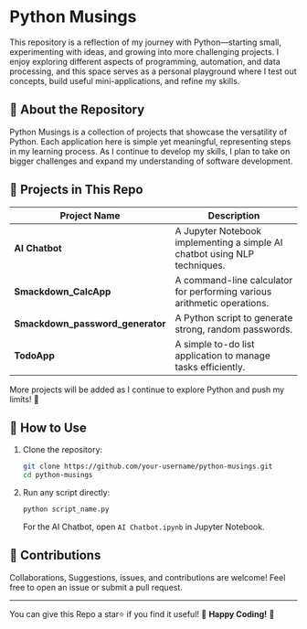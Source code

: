 # Python Musings

This repository is a reflection of my journey with Python—starting small, experimenting with ideas, and growing into more challenging projects. I enjoy exploring different aspects of programming, automation, and data processing, and this space serves as a personal playground where I test out concepts, build useful mini-applications, and refine my skills.

## 🚀 About the Repository
Python Musings is a collection of projects that showcase the versatility of Python. Each application here is simple yet meaningful, representing steps in my learning process. As I continue to develop my skills, I plan to take on bigger challenges and expand my understanding of software development.

## 📂 Projects in This Repo

| Project Name | Description |
|-------------|-------------|
| **AI Chatbot** | A Jupyter Notebook implementing a simple AI chatbot using NLP techniques. |
| **Smackdown_CalcApp** | A command-line calculator for performing various arithmetic operations. |
| **Smackdown_password_generator** | A Python script to generate strong, random passwords. |
| **TodoApp** | A simple to-do list application to manage tasks efficiently. |

More projects will be added as I continue to explore Python and push my limits! 🚀

## 🚀 How to Use

1. Clone the repository:
   ```bash
   git clone https://github.com/your-username/python-musings.git
   cd python-musings
   ```
2. Run any script directly:
   ```bash
   python script_name.py
   ```
   For the AI Chatbot, open `AI Chatbot.ipynb` in Jupyter Notebook.

## 📌 Contributions
Collaborations, Suggestions, issues, and contributions are welcome! Feel free to open an issue or submit a pull request.

---
You can give this Repo a star⭐ if you find it useful!
🔹 **Happy Coding!** 🎯
